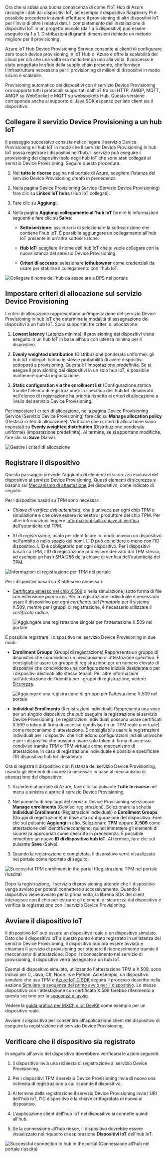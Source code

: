 Ora che si abbia una buona conoscenza di come l'IoT Hub di Azure raccoglie i dati dai dispositivi IoT, ad esempio il dispositivo Raspberry Pi è possibile procedere in avanti effettuare il provisioning di altri dispositivi IoT per l'invio di oltre i relativi dati. Il completamento dell'installazione di dispositivi IoT in un progetto piccolo (da 1 a 5 dispositivi) può essere eseguito da 1 a 1. Distribuzioni di grandi dimensioni richiede un metodo migliore per il provisioning.

Azure IoT Hub Device Provisioning Service consente ai clienti di configurare zero touch device provisioning in IoT Hub di Azure e offre la scalabilità del cloud per ciò che una volta era molto tempo uno alla volta. Il processo è stato progettato le sfide della supply chain presente, che fornisce l'infrastruttura necessaria per il provisioning di milioni di dispositivi in modo sicuro e scalabile.

Provisioning automatico dei dispositivi con il servizio Device Provisioning ora supporta tutti i protocolli supportati dall'IoT tra cui HTTP, AMQP, MQTT, AMQP su WebSocket e MQTT su websockets Hub. Questa versione corrisponde anche al supporto di Java SDK espanso per lato client sia il dispositivo.

## <a name="link-the-device-provisioning-service-to-an-iot-hub"></a>Collegare il servizio Device Provisioning a un hub IoT

Il passaggio successivo consiste nel collegare il servizio Device Provisioning e l'hub IoT in modo che il servizio Device Provisioning in hub IoT possa registrare i dispositivi nell'hub. Il servizio può eseguire il provisioning dei dispositivi solo negli hub IoT che sono stati collegati al servizio Device Provisioning. Seguire questa procedura.

1.  Nel **tutte le risorse** pagina nel portale di Azure, scegliere l'istanza del servizio Device Provisioning creato in precedenza.

2.  Nella pagina Device Provisioning Service (Servizio Device Provisioning) fare clic su **Linked IoT hubs** (Hub IoT collegati).

3.  Fare clic su **Aggiungi**.

4.  Nella pagina **Aggiungi collegamento all'hub IoT** fornire le informazioni seguenti e fare clic su **Salva**:

    - **Sottoscrizione**: assicurarsi di selezionare la sottoscrizione che contiene l'hub IoT. È possibile aggiungere un collegamento all'hub IoT presente in un'altra sottoscrizione.

    - **Hub IoT:**  scegliere il nome dell'hub IoT che si vuole collegare con la nuova istanza del servizio Device Provisioning.

    - **Criteri di accesso:** selezionare **iothubowner** come credenziali da usare per stabilire il collegamento con l'hub IoT.

![Collegare il nome dell'hub da associare a DPS nel portale](../media-draft/ee6e78754a1d39d86de71fb6872723f3.png)

## <a name="set-the-allocation-policy-on-the-device-provisioning-service"></a>Impostare criteri di allocazione sul servizio Device Provisioning

I criteri di allocazione rappresentano un'impostazione del servizio Device Provisioning in hub IoT che determina la modalità di assegnazione dei dispositivi a un hub IoT. Sono supportati tre criteri di allocazione:

1. **Lowest latency** (Latenza minima): il provisioning dei dispositivi viene eseguito in un hub IoT in base all'hub con latenza minima per il dispositivo.

2. **Evenly weighted distribution** (Distribuzione ponderata uniforme): gli hub IoT collegati hanno le stesse probabilità di avere dispositivi sottoposti a provisioning. Questa è l'impostazione predefinita. Se si esegue il provisioning dei dispositivi in un solo hub IoT, è possibile mantenere questa impostazione.

3. **Static configuration via the enrollment list** (Configurazione statica tramite l'elenco di registrazione): la specifica dell'hub IoT desiderato nell'elenco di registrazione ha priorità rispetto ai criteri di allocazione a livello del servizio Device Provisioning.

Per impostare i criteri di allocazione, nella pagina Device Provisioning Service (Servizio Device Provisioning) fare clic su **Manage allocation policy** (Gestisci criteri di allocazione). Verificare che i criteri di allocazione siano impostati su **Evenly weighted distribution** (Distribuzione ponderata uniforme) (impostazione predefinita). Al termine, se si apportano modifiche, fare clic su **Save** (Salva).

![Gestire i criteri di allocazione](../media-draft/0c5fa5193156f17b4f5d64aab65a414d.png)

## <a name="enroll-the-device"></a>Registrare il dispositivo

Questo passaggio prevede l'aggiunta di elementi di sicurezza esclusivi del dispositivo al servizio Device Provisioning. Questi elementi di sicurezza si basano sul [Meccanismo di attestazione](https://docs.microsoft.com/azure/iot-dps/concepts-device#attestation-mechanism) del dispositivo, come indicato di seguito:

Per i dispositivi basati su TPM sono necessari:

- *Chiave di verifica dell'autenticità*, che è univoca per ogni chip TPM o simulazione e che deve essere richiesta al produttore del chip TPM. Per altre informazioni leggere [Informazioni sulla chiave di verifica dell'autenticità del TPM](https://docs.microsoft.com/windows-server/identity/ad-ds/manage/component-updates/tpm-key-attestation#terminology).

- *ID di registrazione*, usato per identificare in modo univoco un dispositivo nell'ambito o nello spazio dei nomi. L'ID può coincidere o meno con l'ID dispositivo. L'ID è obbligatorio per ogni dispositivo. Per i dispositivi basati su TPM, l'ID di registrazione può essere derivato dal TPM stesso, ad esempio un hash SHA-256 della chiave di verifica dell'autenticità del TPM.

![Informazioni di registrazione per TPM nel portale](../media-draft/11db90b7128e1cf222a4da45de7cbac8.png)

Per i dispositivi basati su X.509 sono necessari:

- [Certificato emesso nel chip X.509](https://docs.microsoft.com/windows/desktop/SecCertEnroll/about-x-509-public-key-certificates) o nella simulazione, sotto forma di file con estensione *pem* o *cer*. Per la registrazione individuale è necessario usare il dispositivo per ogni *certificato del firmatario* per il sistema X.509, mentre per i gruppi di registrazione, è necessario utilizzare il *certificato radice*.

   ![Aggiungere una registrazione singola per l'attestazione X.509 nel portale](../media-draft/8d56752f453f27e55dd15b7c894ae406.png)

È possibile registrare il dispositivo nel servizio Device Provisioning in due modi:

- **Enrollment Groups** (Gruppi di registrazione) Rappresenta un gruppo di dispositivi che condividono un meccanismo di attestazione specifico. È consigliabile usare un gruppo di registrazione per un numero elevato di dispositivi che condividono una configurazione iniziale desiderata o per i dispositivi destinati allo stesso tenant. Per altre informazioni sull'attestazione dell'identità per i gruppi di registrazione, vedere [Sicurezza](https://docs.microsoft.com/azure/iot-dps/concepts-security#controlling-device-access-to-the-provisioning-service-with-x509-certificates).

   ![Aggiungere una registrazione di gruppo per l'attestazione X.509 nel portale](../media-draft/4a9d9ea822887c70f1ff1e4b64b138f1.png)

- **Individual Enrollments** (Registrazioni individuali) Rappresenta una voce per un singolo dispositivo che può eseguire la registrazione al servizio Device Provisioning. Le registrazioni individuali possono usare certificati X.509 o token di firma di accesso condiviso (in un TPM reale o virtuale) come meccanismo di attestazione. È consigliabile usare le registrazioni individuali per i dispositivi che richiedono configurazioni iniziali univoche e per i dispositivi che possono usare solo token di firma di accesso condiviso tramite TPM o TPM virtuale come meccanismo di attestazione. In caso di registrazione individuale è possibile specificare l'ID dispositivo hub IoT desiderato.

Ora si registra il dispositivo con l'istanza del servizio Device Provisioning, usando gli elementi di sicurezza necessari in base al meccanismo di attestazione del dispositivo:

1. Accedere al portale di Azure, fare clic sul pulsante **Tutte le risorse** nel menu a sinistra e aprire il servizio Device Provisioning.

2. Nel pannello di riepilogo del servizio Device Provisioning selezionare **Manage enrollments** (Gestisci registrazioni). Selezionare la scheda **Individual Enrollments** (Registrazioni individuali) o **Enrollment Groups** (Gruppi di registrazione) in base alla configurazione del dispositivo. Fare clic sul pulsante **Aggiungi** in alto. Selezionare **TPM** oppure **X.509** come attestazione dell'identità *meccanismo*, quindi immettere gli elementi di sicurezza appropriati come descritto in precedenza. È possibile immettere un nuovo **ID di dispositivo hub IoT**. Al termine, fare clic sul pulsante **Save** (Salva).

3. Quando la registrazione è completata, il dispositivo verrà visualizzato nel portale come riportato di seguito:

![Successful TPM enrollment in the portal (Registrazione TPM nel portale riuscita)](../media-draft/cb277b2e5bc21cd02669775d536e89c0.png)

Dopo la registrazione, il servizio di provisioning attende che il dispositivo venga avviato per potersi connettere successivamente. Quando il dispositivo viene avviato per la prima volta, la libreria SDK del client interagisce con il chip per estrarre gli elementi di sicurezza dal dispositivo e verifica la registrazione con il servizio Device Provisioning.

## <a name="start-the-iot-device"></a>Avviare il dispositivo IoT

Il dispositivo IoT può essere un dispositivo reale o un dispositivo simulato. Dato che il dispositivo IoT a questo punto è stato registrato in un'istanza del servizio Device Provisioning, il dispositivo può ora essere avviato e chiamare il servizio di provisioning per ottenere il riconoscimento tramite il meccanismo di attestazione. Dopo il riconoscimento nel servizio di provisioning, il dispositivo verrà assegnato a un hub IoT.

Esempi di dispositivo simulato, utilizzando l'attestazione TPM e X.509, sono inclusi per C, Java, C\#, Node. js e Python. Ad esempio, un dispositivo simulato che usa TPM e [Azure IoT C SDK](https://github.com/Azure/azure-iot-sdk-c) seguirà il processo descritto nella sezione [Simulare la sequenza del primo avvio per il dispositivo](https://docs.microsoft.com/azure/iot-dps/quick-create-simulated-device#simulate-first-boot-sequence-for-the-device). Lo stesso dispositivo con l'attestazione con certificato X.509 farebbe riferimento a questa sezione per la [sequenza di avvio](https://docs.microsoft.com/azure/iot-dps/quick-create-simulated-device-x509#simulate-first-boot-sequence-for-the-device).

Vedere la [guida pratica per MXChip Iot DevKit](https://docs.microsoft.com/azure/iot-dps/how-to-connect-mxchip-iot-devkit) come esempio per un dispositivo reale.

Avviare il dispositivo per consentire all'applicazione client del dispositivo di eseguire la registrazione nel servizio Device Provisioning.

## <a name="verify-the-device-is-registered"></a>Verificare che il dispositivo sia registrato

In seguito all'avvio del dispositivo dovrebbero verificarsi le azioni seguenti:

1. Il dispositivo invia una richiesta di registrazione al servizio Device Provisioning.

2. Per i dispositivi TPM il servizio Device Provisioning invia di nuovo una richiesta di registrazione a cui risponde il dispositivo.

3. Al termine della registrazione il servizio Device Provisioning invia l'URI dell'hub IoT, l'ID dispositivo e la chiave crittografata di nuovo al dispositivo.

4. L'applicazione client dell'hub IoT nel dispositivo si connette quindi all'hub.

5. Se la connessione all'hub riesce, il dispositivo dovrebbe essere visualizzato nel riquadro di esplorazione **Dispositivi IoT** dell'hub IoT.

![Successful connection to hub in the portal (Connessione all'hub nel portale riuscita)](../media-draft/12ea6da6eef9bf96be6bd80aa1721173.png)

<!--Reference links

-   <https://docs.microsoft.com/en-us/azure/iot-dps/tutorial-set-up-cloud>

-   <https://docs.microsoft.com/en-us/azure/iot-dps/tutorial-provision-device-to-hub>-->
